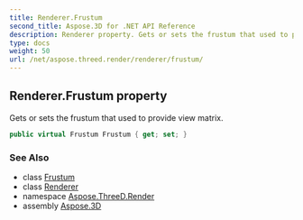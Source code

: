 ```yaml
---
title: Renderer.Frustum
second_title: Aspose.3D for .NET API Reference
description: Renderer property. Gets or sets the frustum that used to provide view matrix
type: docs
weight: 50
url: /net/aspose.threed.render/renderer/frustum/
---
```

## Renderer.Frustum property

Gets or sets the frustum that used to provide view matrix.

```csharp
public virtual Frustum Frustum { get; set; }
```

### See Also

* class [Frustum](../../../aspose.threed.entities/frustum/)
* class [Renderer](../)
* namespace [Aspose.ThreeD.Render](../../renderer/)
* assembly [Aspose.3D](../../../)



